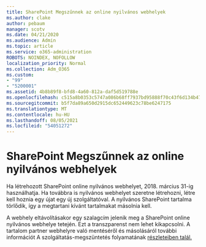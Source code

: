 ```yaml
---
title: SharePoint Megszűnnek az online nyilvános webhelyek
ms.author: clake
author: pebaum
manager: scotv
ms.date: 04/21/2020
ms.audience: Admin
ms.topic: article
ms.service: o365-administration
ROBOTS: NOINDEX, NOFOLLOW
localization_priority: Normal
ms.collection: Adm_O365
ms.custom:
- "99"
- "5200001"
ms.assetid: 4b8b89f8-bfd8-4a60-812a-daf5d519788e
ms.openlocfilehash: c515a8b0353c5747a086b68ff7937bd95888f70c43f6d134b4756653e2177b0b
ms.sourcegitcommit: b5f7da89a650d2915dc652449623c78be6247175
ms.translationtype: MT
ms.contentlocale: hu-HU
ms.lasthandoff: 08/05/2021
ms.locfileid: "54051272"
---
```

# <a name="sharepoint-online-public-websites-are-being-discontinued"></a>SharePoint Megszűnnek az online nyilvános webhelyek

Ha létrehozott SharePoint online nyilvános webhelyet, 2018. március 31-ig használhatja. Ha továbbra is nyilvános webhelyet szeretne létrehozni, létre kell hoznia egy újat egy új szolgáltatóval. A nyilvános SharePoint tartalma törlődik, így a megtartani kívánt tartalmakat másolnia kell.
  
A webhely eltávolításakor egy szalagcím jelenik meg a SharePoint online nyilvános webhelye tetején. Ezt a transzparenst nem lehet kikapcsolni. A tartalom partner webhelyre való mentéséről és másolásáról további információt A szolgáltatás-megszüntetés folyamatának [részleteiben talál.](https://go.microsoft.com/fwlink/?linkid=866980)
  